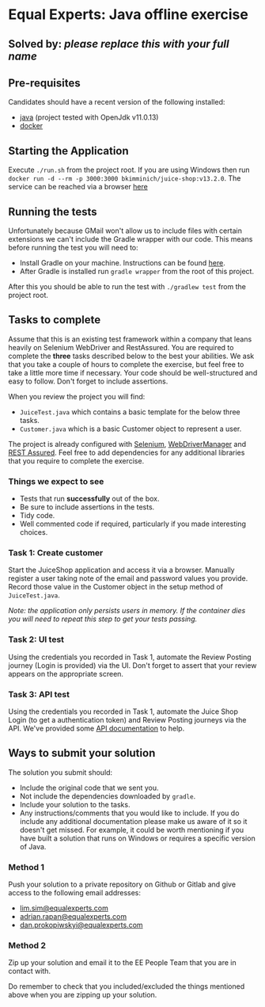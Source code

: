 # Equal Experts: Java offline exercise

## Solved by: *please replace this with your full name*

## Pre-requisites
Candidates should have a recent version of the following installed:
- [java](https://java.com/en/download/help/download_options.html) (project tested with OpenJdk v11.0.13)
- [docker](https://docs.docker.com/get-docker/)

## Starting the Application
Execute `./run.sh` from the project root.  If you are using Windows then run `docker run -d --rm -p 3000:3000 bkimminich/juice-shop:v13.2.0`.  The service can be reached via a browser [here](http://localhost:3000/)

## Running the tests
Unfortunately because GMail won't allow us to include files with certain extensions we can't include the Gradle wrapper with our code. This means before running the test you will need to:
* Install Gradle on your machine. Instructions can be found [here](https://gradle.org/install/).
* After Gradle is installed run `gradle wrapper` from the root of this project.

After this you should be able to run the test with `./gradlew test` from the project root.

## Tasks to complete
Assume that this is an existing test framework within a company that leans heavily on Selenium WebDriver and RestAssured. You are required to complete the **three** tasks described below to the best your abilities.  We ask that you take a couple of hours to complete the exercise, but feel free to take a little more time if necessary.  Your code should be well-structured and easy to follow.  Don't forget to include assertions.

When you review the project you will find:
* `JuiceTest.java` which contains a basic template for the below three tasks. 
* `Customer.java` which is a basic Customer object to represent a user.

The project is already configured with [Selenium](https://www.selenium.dev/), [WebDriverManager](https://bonigarcia.dev/webdrivermanager/) and [REST Assured](https://github.com/rest-assured/rest-assured/wiki/Usage). Feel free to add dependencies for any additional libraries that you require to complete the exercise.

### Things we expect to see
* Tests that run **successfully** out of the box.
* Be sure to include assertions in the tests.
* Tidy code.
* Well commented code if required, particularly if you made interesting choices.

### Task 1: Create customer
Start the JuiceShop application and access it via a browser.  Manually register a user taking note of the email and password values you provide.  Record those value in the Customer object in the setup method of `JuiceTest.java`.

_Note: the application only persists users in memory.  If the container dies you will need to repeat this step to get your tests passing._

### Task 2: UI test
Using the credentials you recorded in Task 1, automate the Review Posting journey (Login is provided) via the UI.  Don't forget to assert that your review appears on the appropriate screen.

### Task 3: API test
Using the credentials you recorded in Task 1, automate the Juice Shop Login (to get a authentication token) and Review Posting journeys via the API.  We've provided some [API documentation](JuiceShopApiReference.md) to help.

## Ways to submit your solution
The solution you submit should:
* Include the original code that we sent you.
* Not include the dependencies downloaded by `gradle`.
* Include your solution to the tasks.
* Any instructions/comments that you would like to include. If you do include any additional documentation please make us aware of it so it doesn't get missed. For example, it could be worth mentioning if you have built a solution that runs on Windows or requires a specific version of Java. 

### Method 1
Push your solution to a private repository on Github or Gitlab and give access to the following email addresses:
* lim.sim@equalexperts.com
* adrian.rapan@equalexperts.com
* dan.prokopiwskyi@equalexperts.com

### Method 2
Zip up your solution and email it to the EE People Team that you are in contact with.

Do remember to check that you included/excluded the things mentioned above when you are zipping up your solution. 

